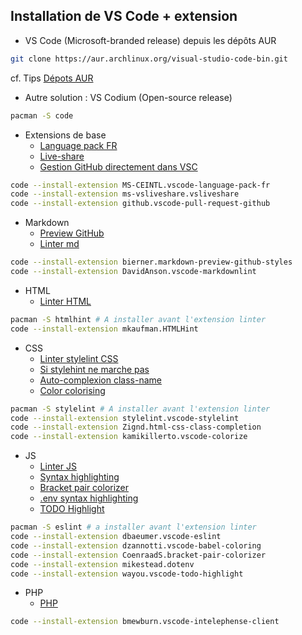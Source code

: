 ## Installation de VS Code + extension

* VS Code (Microsoft-branded release) depuis les dépôts AUR
```bash
git clone https://aur.archlinux.org/visual-studio-code-bin.git
```
cf. Tips [Dépots AUR](./Tips/aur.md)

* Autre solution : VS Codium (Open-source release)
```bash
pacman -S code
```

* Extensions de base
    * [Language pack FR](https://marketplace.visualstudio.com/items?itemName=MS-CEINTL.vscode-language-pack-fr)
    * [Live-share](https://marketplace.visualstudio.com/items?itemName=MS-vsliveshare.vsliveshare)
    * [Gestion GitHub directement dans VSC](https://marketplace.visualstudio.com/items?itemName=GitHub.vscode-pull-request-github)
```bash
code --install-extension MS-CEINTL.vscode-language-pack-fr
code --install-extension ms-vsliveshare.vsliveshare
code --install-extension github.vscode-pull-request-github
```

* Markdown
    * [Preview GitHub](https://marketplace.visualstudio.com/items?itemName=bierner.markdown-preview-github-styles)
    * [Linter md](https://marketplace.visualstudio.com/items?itemName=DavidAnson.vscode-markdownlint)
```bash
code --install-extension bierner.markdown-preview-github-styles
code --install-extension DavidAnson.vscode-markdownlint
```
* HTML
    * [Linter HTML](https://marketplace.visualstudio.com/items?itemName=mkaufman.HTMLHint)
```bash
pacman -S htmlhint # A installer avant l'extension linter
code --install-extension mkaufman.HTMLHint
```
* CSS
    * [Linter stylelint CSS](https://marketplace.visualstudio.com/items?itemName=stylelint.vscode-stylelint)
    * [Si stylehint ne marche pas](https://marketplace.visualstudio.com/items?itemName=calvinhong.stylelint-fix)
    * [Auto-complexion class-name](https://marketplace.visualstudio.com/items?itemName=Zignd.html-css-class-completion)
    * [Color colorising](https://marketplace.visualstudio.com/items?itemName=kamikillerto.vscode-colorize)
```bash
pacman -S stylelint # A installer avant l'extension linter
code --install-extension stylelint.vscode-stylelint
code --install-extension Zignd.html-css-class-completion
code --install-extension kamikillerto.vscode-colorize
```

* JS
    * [Linter JS](https://marketplace.visualstudio.com/items?itemName=dbaeumer.vscode-eslint)
    * [Syntax highlighting](https://marketplace.visualstudio.com/items?itemName=mgmcdermott.vscode-language-babel)
    * [Bracket pair colorizer](https://marketplace.visualstudio.com/items?itemName=CoenraadS.bracket-pair-colorizer)
    * [.env syntax highlighting](https://marketplace.visualstudio.com/items?itemName=mikestead.dotenv)
    * [TODO Highlight](https://marketplace.visualstudio.com/items?itemName=wayou.vscode-todo-highlight)
```bash
pacman -S eslint # a installer avant l'extension linter
code --install-extension dbaeumer.vscode-eslint
code --install-extension dzannotti.vscode-babel-coloring
code --install-extension CoenraadS.bracket-pair-colorizer
code --install-extension mikestead.dotenv
code --install-extension wayou.vscode-todo-highlight
```

* PHP
    * [PHP](https://marketplace.visualstudio.com/items?itemName=bmewburn.vscode-intelephense-client)
```bash
code --install-extension bmewburn.vscode-intelephense-client
```

